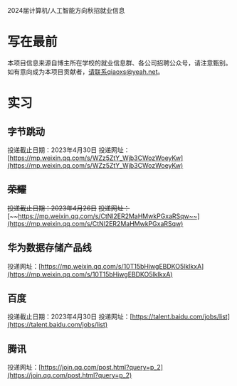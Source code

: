 2024届计算机/人工智能方向秋招就业信息

# 写在最前
本项目信息来源自博主所在学校的就业信息群、各公司招聘公众号，请注意甄别。
如有意向成为本项目贡献者，请联系qiaoxs@yeah.net。
# 实习
## 字节跳动
投递截止日期：2023年4月30日
投递网址：[https://mp.weixin.qq.com/s/WZz5ZtY_Wjb3CWozWoeyKw](https://mp.weixin.qq.com/s/WZz5ZtY_Wjb3CWozWoeyKw)
## ~~荣耀~~
~~投递截止日期：2023年4月26日~~
~~投递网址：~~[~~https://mp.weixin.qq.com/s/CtNl2ER2MaHMwkPGxaRSqw~~](https://mp.weixin.qq.com/s/CtNl2ER2MaHMwkPGxaRSqw)
## 华为数据存储产品线
投递网址：[https://mp.weixin.qq.com/s/10T15bHiwgEBDKO5lkIkxA](https://mp.weixin.qq.com/s/10T15bHiwgEBDKO5lkIkxA)
## 百度
投递截止日期：2023年4月30日
投递网址：[https://talent.baidu.com/jobs/list](https://talent.baidu.com/jobs/list)
## 腾讯
投递网址：[https://join.qq.com/post.html?query=p_2](https://join.qq.com/post.html?query=p_2)
